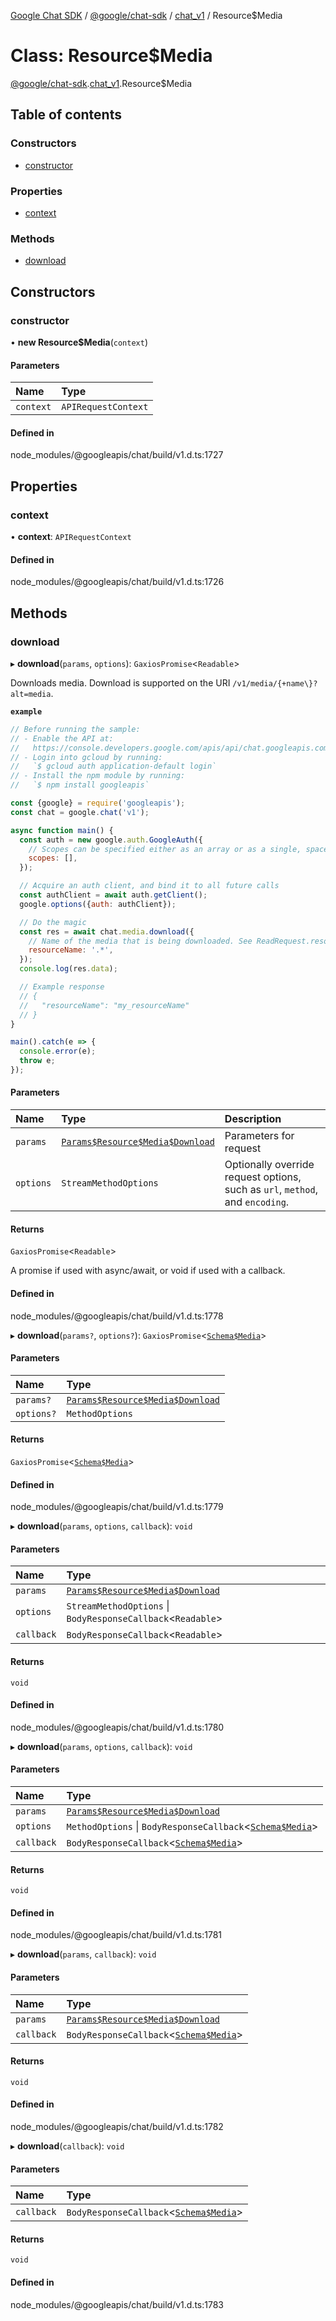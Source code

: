 [Google Chat SDK](../README.md) / [@google/chat-sdk](../modules/google_chat_sdk.md) / [chat\_v1](../modules/google_chat_sdk.chat_v1.md) / Resource$Media

# Class: Resource$Media

[@google/chat-sdk](../modules/google_chat_sdk.md).[chat_v1](../modules/google_chat_sdk.chat_v1.md).Resource$Media

## Table of contents

### Constructors

- [constructor](google_chat_sdk.chat_v1.Resource_Media.md#constructor)

### Properties

- [context](google_chat_sdk.chat_v1.Resource_Media.md#context)

### Methods

- [download](google_chat_sdk.chat_v1.Resource_Media.md#download)

## Constructors

### constructor

• **new Resource$Media**(`context`)

#### Parameters

| Name | Type |
| :------ | :------ |
| `context` | `APIRequestContext` |

#### Defined in

node_modules/@googleapis/chat/build/v1.d.ts:1727

## Properties

### context

• **context**: `APIRequestContext`

#### Defined in

node_modules/@googleapis/chat/build/v1.d.ts:1726

## Methods

### download

▸ **download**(`params`, `options`): `GaxiosPromise`<`Readable`\>

Downloads media. Download is supported on the URI `/v1/media/{+name\}?alt=media`.

**`example`**
```js
// Before running the sample:
// - Enable the API at:
//   https://console.developers.google.com/apis/api/chat.googleapis.com
// - Login into gcloud by running:
//   `$ gcloud auth application-default login`
// - Install the npm module by running:
//   `$ npm install googleapis`

const {google} = require('googleapis');
const chat = google.chat('v1');

async function main() {
  const auth = new google.auth.GoogleAuth({
    // Scopes can be specified either as an array or as a single, space-delimited string.
    scopes: [],
  });

  // Acquire an auth client, and bind it to all future calls
  const authClient = await auth.getClient();
  google.options({auth: authClient});

  // Do the magic
  const res = await chat.media.download({
    // Name of the media that is being downloaded. See ReadRequest.resource_name.
    resourceName: '.*',
  });
  console.log(res.data);

  // Example response
  // {
  //   "resourceName": "my_resourceName"
  // }
}

main().catch(e => {
  console.error(e);
  throw e;
});

```

#### Parameters

| Name | Type | Description |
| :------ | :------ | :------ |
| `params` | [`Params$Resource$Media$Download`](../interfaces/google_chat_sdk.chat_v1.Params_Resource_Media_Download.md) | Parameters for request |
| `options` | `StreamMethodOptions` | Optionally override request options, such as `url`, `method`, and `encoding`. |

#### Returns

`GaxiosPromise`<`Readable`\>

A promise if used with async/await, or void if used with a callback.

#### Defined in

node_modules/@googleapis/chat/build/v1.d.ts:1778

▸ **download**(`params?`, `options?`): `GaxiosPromise`<[`Schema$Media`](../interfaces/google_chat_sdk.chat_v1.Schema_Media.md)\>

#### Parameters

| Name | Type |
| :------ | :------ |
| `params?` | [`Params$Resource$Media$Download`](../interfaces/google_chat_sdk.chat_v1.Params_Resource_Media_Download.md) |
| `options?` | `MethodOptions` |

#### Returns

`GaxiosPromise`<[`Schema$Media`](../interfaces/google_chat_sdk.chat_v1.Schema_Media.md)\>

#### Defined in

node_modules/@googleapis/chat/build/v1.d.ts:1779

▸ **download**(`params`, `options`, `callback`): `void`

#### Parameters

| Name | Type |
| :------ | :------ |
| `params` | [`Params$Resource$Media$Download`](../interfaces/google_chat_sdk.chat_v1.Params_Resource_Media_Download.md) |
| `options` | `StreamMethodOptions` \| `BodyResponseCallback`<`Readable`\> |
| `callback` | `BodyResponseCallback`<`Readable`\> |

#### Returns

`void`

#### Defined in

node_modules/@googleapis/chat/build/v1.d.ts:1780

▸ **download**(`params`, `options`, `callback`): `void`

#### Parameters

| Name | Type |
| :------ | :------ |
| `params` | [`Params$Resource$Media$Download`](../interfaces/google_chat_sdk.chat_v1.Params_Resource_Media_Download.md) |
| `options` | `MethodOptions` \| `BodyResponseCallback`<[`Schema$Media`](../interfaces/google_chat_sdk.chat_v1.Schema_Media.md)\> |
| `callback` | `BodyResponseCallback`<[`Schema$Media`](../interfaces/google_chat_sdk.chat_v1.Schema_Media.md)\> |

#### Returns

`void`

#### Defined in

node_modules/@googleapis/chat/build/v1.d.ts:1781

▸ **download**(`params`, `callback`): `void`

#### Parameters

| Name | Type |
| :------ | :------ |
| `params` | [`Params$Resource$Media$Download`](../interfaces/google_chat_sdk.chat_v1.Params_Resource_Media_Download.md) |
| `callback` | `BodyResponseCallback`<[`Schema$Media`](../interfaces/google_chat_sdk.chat_v1.Schema_Media.md)\> |

#### Returns

`void`

#### Defined in

node_modules/@googleapis/chat/build/v1.d.ts:1782

▸ **download**(`callback`): `void`

#### Parameters

| Name | Type |
| :------ | :------ |
| `callback` | `BodyResponseCallback`<[`Schema$Media`](../interfaces/google_chat_sdk.chat_v1.Schema_Media.md)\> |

#### Returns

`void`

#### Defined in

node_modules/@googleapis/chat/build/v1.d.ts:1783
